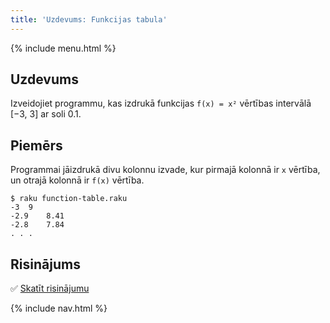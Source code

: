 ```yaml
---
title: 'Uzdevums: Funkcijas tabula'
---
```


{% include menu.html %}

## Uzdevums

Izveidojiet programmu, kas izdrukā funkcijas `f(x) = x²` vērtības intervālā [−3, 3] ar soli 0.1.

## Piemērs

Programmai jāizdrukā divu kolonnu izvade, kur pirmajā kolonnā ir `x` vērtība, un otrajā kolonnā ir `f(x)` vērtība.

```
$ raku function-table.raku
-3	9
-2.9	8.41
-2.8	7.84
. . .
```

## Risinājums

✅ [Skatīt risinājumu](solution)

{% include nav.html %}